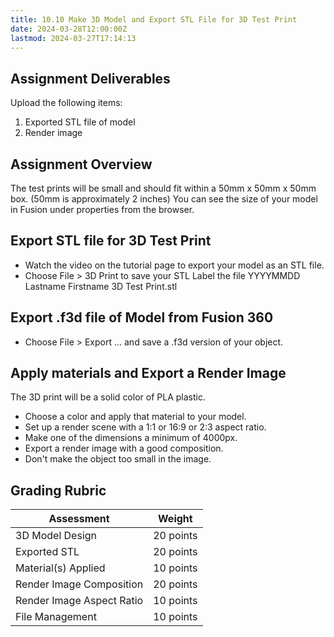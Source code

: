 ```yaml
---
title: 10.10 Make 3D Model and Export STL File for 3D Test Print
date: 2024-03-28T12:00:00Z
lastmod: 2024-03-27T17:14:13
---
```


## Assignment Deliverables

Upload the following items:

1. Exported STL file of model
2. Render image

## Assignment Overview

The test prints will be small and should fit within a 50mm x 50mm x 50mm box. (50mm is approximately 2 inches) You can see the size of your model in Fusion under properties from the browser.

## Export STL file for 3D Test Print

- Watch the video on the tutorial page to export your model as an STL file.
- Choose File > 3D Print to save your STL Label the file YYYYMMDD Lastname Firstname 3D Test Print.stl

## Export .f3d file of Model from Fusion 360

- Choose File > Export ... and save a .f3d version of your object.

## Apply materials and Export a Render Image

The 3D print will be a solid color of PLA plastic.

- Choose a color and apply that material to your model.
- Set up a render scene with a 1:1 or 16:9 or 2:3 aspect ratio.
- Make one of the dimensions a minimum of 4000px.
- Export a render image with a good composition.
- Don't make the object too small in the image.

## Grading Rubric

<div class="responsive-table-markdown">

| Assessment                | Weight    |
| ------------------------- | --------- |
| 3D Model Design           | 20 points |
| Exported STL              | 20 points |
| Material(s) Applied       | 10 points |
| Render Image Composition  | 20 points |
| Render Image Aspect Ratio | 10 points |
| File Management           | 10 points |

</div>
